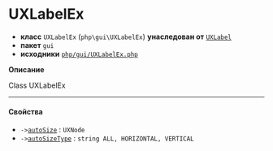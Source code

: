 # UXLabelEx

- **класс** `UXLabelEx` (`php\gui\UXLabelEx`) **унаследован от** [`UXLabel`](https://github.com/jphp-compiler/jphp/blob/master/exts/jphp-gui-ext/api-docs/classes/php/gui/UXLabel.ru.md)
- **пакет** `gui`
- **исходники** [`php/gui/UXLabelEx.php`](./src/main/resources/JPHP-INF/sdk/php/gui/UXLabelEx.php)

**Описание**

Class UXLabelEx

---

#### Свойства

- `->`[`autoSize`](#prop-autosize) : `UXNode`
- `->`[`autoSizeType`](#prop-autosizetype) : `string ALL, HORIZONTAL, VERTICAL`